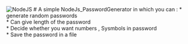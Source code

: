 <img alt="NodeJS" src="https://img.shields.io/badge/node.js-%2343853D.svg?style=for-the-badge&logo=node-dot-js&logoColor=white"/>
# A simple NodeJs_PasswordGenerator 
 in which you can :
 * generate random passwords  <br />
 * Can give length of the password  <br />
 * Decide whether you want numbers , Sysmbols in password  <br />
 * Save the password in a file  <br />
